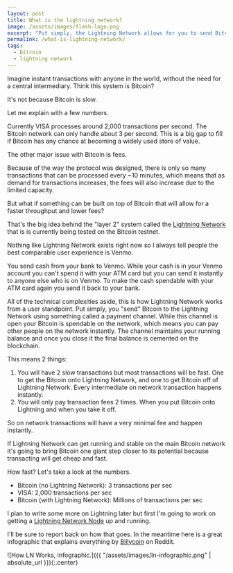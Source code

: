 ```yaml
---
layout: post
title: What is the lightning network?
image: /assets/images/flash-logo.png
excerpt: "Put simply, the Lightning Network allows for you to send Bitcoin payments incredibly fast. How fast? Read on to find out."
permalink: /what-is-lightning-network/
tags:
  - bitcoin
  - lightning network
---
```


Imagine instant transactions with anyone in the world, without the need for a central intermediary. Think this system is Bitcoin?

It's not because Bitcoin is slow.

Let me explain with a few numbers.

Currently VISA processes around 2,000 transactions per second. The Bitcoin network can only handle about 3 per second. This is a big gap to fill if Bitcoin has any chance at becoming a widely used store of value. 

The other major issue with Bitcoin is fees. 

Because of the way the protocol was designed, there is only so many transactions that can be processed every ~10 minutes, which means that as demand for transactions increases, the fees will also increase due to the limited capacity.

But what if something can be built on top of Bitcoin that will allow for a faster throughput and lower fees?

That's the big idea behind the "layer 2" system called the [Lightning Network](https://lightning.network/) that is is currently being tested on the Bitcoin testnet.

Nothing like Lightning Network exists right now so I always tell people the best comparable user experience is Venmo.

You send cash from your bank to Venmo. While your cash is in your Venmo account you can't spend it with your ATM card but you can send it instantly to anyone else who is on Venmo. To make the cash spendable with your ATM card again you send it back to your bank.

All of the technical complexities aside, this is how Lightning Network works from a user standpoint. Put simply, you "send" Bitcoin to the Lightning Network using something called a payment channel. While this channel is open your Bitcoin is spendable on the network, which means you can pay other people on the network instantly. The channel maintains your running balance and once you close it the final balance is cemented on the blockchain.

This means 2 things:
1. You will have 2 slow transactions but most transactions will be fast. One to get the Bitcoin onto Lightning Network, and one to get Bitcoin off of Lightning Network. Every intermediate on network transaction happens instantly.
2. You will only pay transaction fees 2 times. When you put Bitcoin onto Lightning and when you take it off.

So on network transactions will have a very minimal fee and happen instantly.

If Lightning Network can get running and stable on the main Bitcoin network it's going to bring Bitcoin one giant step closer to its potential because transacting will get cheap and fast.

How fast? Let's take a look at the numbers.

- Bitcoin (no Lightning Network): 3 transactions per sec
- VISA: 2,000 transactions per sec
- Bitcoin (with Lightning Network): Millions of transactions per sec

I plan to write some more on Lightning later but first I'm going to work on getting a [Lightning Network Node](https://github.com/lightningnetwork/lnd) up and running.

I'll be sure to report back on how that goes. In the meantime here is a great infographic that explains everything by [Billycoin](https://www.reddit.com/user/billycoin) on Reddit.

![How LN Works, infographic.]({{ "/assets/images/ln-infographic.png" | absolute_url }}){:.center}


